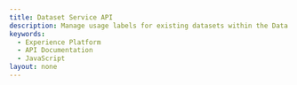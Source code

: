 ```yaml
---
title: Dataset Service API
description: Manage usage labels for existing datasets within the Data Lake.
keywords: 
  - Experience Platform
  - API Documentation
  - JavaScript
layout: none
--- 
```

<RedoclyAPIBlock src="experience-platform-apis/static/swagger-specs/dataset-service.yaml"/>
